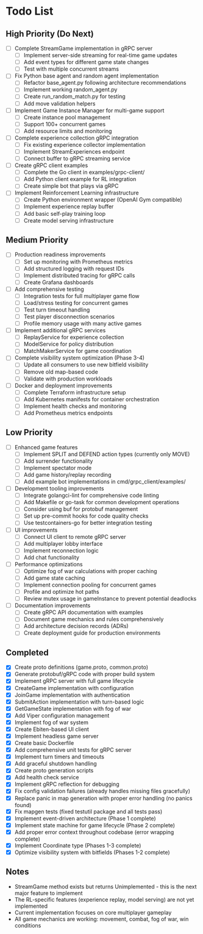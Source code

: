 # Todo List

## High Priority (Do Next)
- [ ] Complete StreamGame implementation in gRPC server
  - [ ] Implement server-side streaming for real-time game updates
  - [ ] Add event types for different game state changes
  - [ ] Test with multiple concurrent streams
- [ ] Fix Python base agent and random agent implementation
  - [ ] Refactor base_agent.py following architecture recommendations
  - [ ] Implement working random_agent.py
  - [ ] Create run_random_match.py for testing
  - [ ] Add move validation helpers
- [ ] Implement Game Instance Manager for multi-game support
  - [ ] Create instance pool management
  - [ ] Support 100+ concurrent games
  - [ ] Add resource limits and monitoring
- [ ] Complete experience collection gRPC integration
  - [ ] Fix existing experience collector implementation
  - [ ] Implement StreamExperiences endpoint
  - [ ] Connect buffer to gRPC streaming service
- [ ] Create gRPC client examples
  - [ ] Complete the Go client in examples/grpc-client/
  - [ ] Add Python client example for RL integration
  - [ ] Create simple bot that plays via gRPC
- [ ] Implement Reinforcement Learning infrastructure
  - [ ] Create Python environment wrapper (OpenAI Gym compatible)
  - [ ] Implement experience replay buffer
  - [ ] Add basic self-play training loop
  - [ ] Create model serving infrastructure

## Medium Priority
- [ ] Production readiness improvements
  - [ ] Set up monitoring with Prometheus metrics
  - [ ] Add structured logging with request IDs
  - [ ] Implement distributed tracing for gRPC calls
  - [ ] Create Grafana dashboards
- [ ] Add comprehensive testing
  - [ ] Integration tests for full multiplayer game flow
  - [ ] Load/stress testing for concurrent games
  - [ ] Test turn timeout handling
  - [ ] Test player disconnection scenarios
  - [ ] Profile memory usage with many active games
- [ ] Implement additional gRPC services
  - [ ] ReplayService for experience collection
  - [ ] ModelService for policy distribution
  - [ ] MatchMakerService for game coordination
- [ ] Complete visibility system optimization (Phase 3-4)
  - [ ] Update all consumers to use new bitfield visibility
  - [ ] Remove old map-based code
  - [ ] Validate with production workloads
- [ ] Docker and deployment improvements
  - [ ] Complete Terraform infrastructure setup
  - [ ] Add Kubernetes manifests for container orchestration
  - [ ] Implement health checks and monitoring
  - [ ] Add Prometheus metrics endpoints

## Low Priority
- [ ] Enhanced game features
  - [ ] Implement SPLIT and DEFEND action types (currently only MOVE)
  - [ ] Add surrender functionality
  - [ ] Implement spectator mode
  - [ ] Add game history/replay recording
  - [ ] Add example bot implementations in cmd/grpc_client/examples/
- [ ] Development tooling improvements
  - [ ] Integrate golangci-lint for comprehensive code linting
  - [ ] Add Makefile or go-task for common development operations
  - [ ] Consider using buf for protobuf management
  - [ ] Set up pre-commit hooks for code quality checks
  - [ ] Use testcontainers-go for better integration testing
- [ ] UI improvements
  - [ ] Connect UI client to remote gRPC server
  - [ ] Add multiplayer lobby interface
  - [ ] Implement reconnection logic
  - [ ] Add chat functionality
- [ ] Performance optimizations
  - [ ] Optimize fog of war calculations with proper caching
  - [ ] Add game state caching
  - [ ] Implement connection pooling for concurrent games
  - [ ] Profile and optimize hot paths
  - [ ] Review mutex usage in gameInstance to prevent potential deadlocks
- [ ] Documentation improvements
  - [ ] Create gRPC API documentation with examples
  - [ ] Document game mechanics and rules comprehensively
  - [ ] Add architecture decision records (ADRs)
  - [ ] Create deployment guide for production environments

## Completed
- [x] Create proto definitions (game.proto, common.proto)
- [x] Generate protobuf/gRPC code with proper build system
- [x] Implement gRPC server with full game lifecycle
- [x] CreateGame implementation with configuration
- [x] JoinGame implementation with authentication
- [x] SubmitAction implementation with turn-based logic
- [x] GetGameState implementation with fog of war
- [x] Add Viper configuration management
- [x] Implement fog of war system
- [x] Create Ebiten-based UI client
- [x] Implement headless game server
- [x] Create basic Dockerfile
- [x] Add comprehensive unit tests for gRPC server
- [x] Implement turn timers and timeouts
- [x] Add graceful shutdown handling
- [x] Create proto generation scripts
- [x] Add health check service
- [x] Implement gRPC reflection for debugging
- [x] Fix config validation failures (already handles missing files gracefully)
- [x] Replace panic in map generation with proper error handling (no panics found)
- [x] Fix mapgen tests (fixed testutil package and all tests pass)
- [x] Implement event-driven architecture (Phase 1 complete)
- [x] Implement state machine for game lifecycle (Phase 2 complete)
- [x] Add proper error context throughout codebase (error wrapping complete)
- [x] Implement Coordinate type (Phases 1-3 complete)
- [x] Optimize visibility system with bitfields (Phases 1-2 complete)

## Notes
- StreamGame method exists but returns Unimplemented - this is the next major feature to implement
- The RL-specific features (experience replay, model serving) are not yet implemented
- Current implementation focuses on core multiplayer gameplay
- All game mechanics are working: movement, combat, fog of war, win conditions